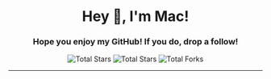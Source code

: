 <h1 align="center">Hey 👋, I'm Mac!</h1>
<h3 align="center">Hope you enjoy my GitHub! If you do, drop a follow!</h3>

<p align="center">
<img src="https://komarev.com/ghpvc/?username=MacDev69&label=Total%20Views&color=b700bf&style=flat" alt="Total Stars" />
<img src="https://img.shields.io/badge/dynamic/json?&label=Total%20Stars&color=ff0000&style=flat&style=for-the-badge&query=%24.stars&url=https://api.github-star-counter.workers.dev/user/MacDev69" alt="Total Stars" ></a>
<img src="https://img.shields.io/badge/dynamic/json?&label=Total%20Forks&color=ff7700&style=flat&style=for-the-badge&query=%24.forks&url=https://api.github-star-counter.workers.dev/user/MacDev69" alt="Total Forks"></a> </p>

---
